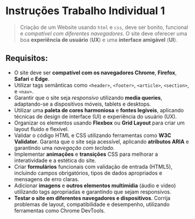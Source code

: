 # Instruções Trabalho Individual 1
> Criação de um Website usando ```html``` e ```css```, deve ser bonito, funcional e *compatível com diferentes navegadores*. O site deve oferecer uma boa **experiência de usuário** (**UX**) e uma **interface amigável** (**UI**).

## Requisitos:
- O site deve ser **compatível com os navegadores Chrome**, **Firefox**, **Safari** e **Edge**.
- Utilizar tags semânticas como ```<header>```, ```<footer>```, ```<article>```, ```<section>```, e ```<nav>```.
- Garantir que o site seja *responsivo* utilizando **media queries**, adaptando-se a dispositivos móveis, tablets e desktops.
- Utilizar uma **paleta de cores harmoniosa** e **fontes legíveis**, aplicando técnicas de design de interface (UI) e experiência do usuário (UX).
- Organizar os elementos usando **Flexbox** ou **Grid Layout** para criar um layout fluido e flexível.
- Validar o código HTML e CSS utilizando ferramentas como **W3C Validator**. Garanta que o site seja acessível, aplicando **atributos ARIA** e garantindo uma *navegação com teclado*.
- Implementar **animações** e **transições** CSS para melhorar a interatividade e a estética do site.
- Criar **formulários** funcionais com validação de entrada (HTML5), incluindo campos obrigatórios, tipos de dados apropriados e mensagens de erro claras.
- Adicionar **imagens** e **outros elementos multimídia** (áudio e vídeo) utilizando tags apropriadas e garantindo que sejam responsivos.
- **Testar o site em diferentes navegadores e dispositivos**. Corrija problemas de layout, compatibilidade e desempenho, utilizando ferramentas como Chrome DevTools.